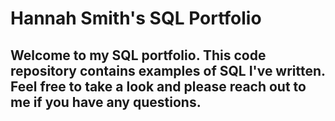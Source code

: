 # Hannah Smith's SQL Portfolio


## Welcome to my SQL portfolio. This code repository contains examples of SQL I've written. Feel free to take a look and please reach out to me if you have any questions.
